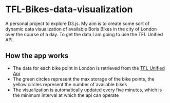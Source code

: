 # TFL-Bikes-data-visualization

A personal project to explore D3.js. My aim is to create some sort of dynamic data visualization of available Boris Bikes in the city of London over the course of a day. To get the data I am going to use the TFL Unified API.

## How the app works

* The data for each bike point in London is retrieved from the [TFL Unified Api](https://api.tfl.gov.uk)
* The green circles represent the max storage of the bike points, the yellow circles represent the number of available bikes
* The visualization is automatically updated every five minutes, which is the minimum interval at which the api can operate
